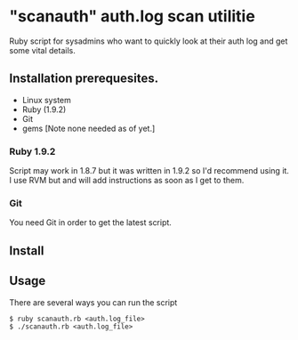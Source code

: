 # "scanauth" auth.log scan utilitie

Ruby script for sysadmins who want to quickly look at their auth log and get some vital details. 

## Installation prerequesites.

* Linux system
* Ruby (1.9.2)
* Git
* gems [Note none needed as of yet.]

### Ruby 1.9.2

Script may work in 1.8.7 but it was written in 1.9.2 so I'd recommend using it.
I use RVM but and will add instructions as soon as I get to them.

### Git

You need Git in order to get the latest script.

## Install


## Usage

There are several ways you can run the script

    $ ruby scanauth.rb <auth.log_file>
    $ ./scanauth.rb <auth.log_file>

 
